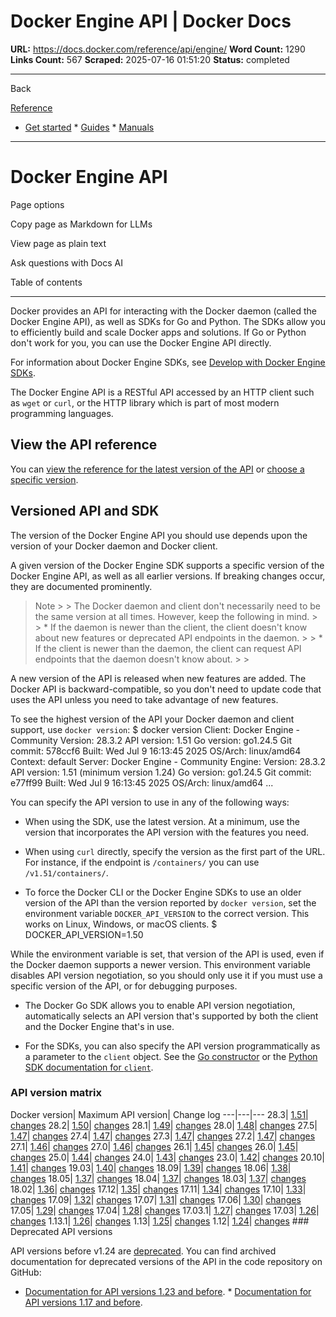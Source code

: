 # Docker Engine API | Docker Docs

**URL:** https://docs.docker.com/reference/api/engine/
**Word Count:** 1290
**Links Count:** 567
**Scraped:** 2025-07-16 01:51:20
**Status:** completed

---

Back

[Reference](https://docs.docker.com/reference/)

  * [Get started](https://docs.docker.com/get-started/)   * [Guides](https://docs.docker.com/guides/)   * [Manuals](https://docs.docker.com/manuals/)

* * *

# Docker Engine API

Page options

Copy page as Markdown for LLMs

View page as plain text

Ask questions with Docs AI

Table of contents

* * *

Docker provides an API for interacting with the Docker daemon \(called the Docker Engine API\), as well as SDKs for Go and Python. The SDKs allow you to efficiently build and scale Docker apps and solutions. If Go or Python don't work for you, you can use the Docker Engine API directly.

For information about Docker Engine SDKs, see [Develop with Docker Engine SDKs](https://docs.docker.com/reference/api/engine/sdk/).

The Docker Engine API is a RESTful API accessed by an HTTP client such as `wget` or `curl`, or the HTTP library which is part of most modern programming languages.

## View the API reference

You can [view the reference for the latest version of the API](https://docs.docker.com/reference/api/engine/version/v1.51/) or [choose a specific version](https://docs.docker.com/reference/api/engine/version-history/).

## Versioned API and SDK

The version of the Docker Engine API you should use depends upon the version of your Docker daemon and Docker client.

A given version of the Docker Engine SDK supports a specific version of the Docker Engine API, as well as all earlier versions. If breaking changes occur, they are documented prominently.

> Note >  > The Docker daemon and client don't necessarily need to be the same version at all times. However, keep the following in mind. >  >   * If the daemon is newer than the client, the client doesn't know about new features or deprecated API endpoints in the daemon. >  >   * If the client is newer than the daemon, the client can request API endpoints that the daemon doesn't know about. >  > 

A new version of the API is released when new features are added. The Docker API is backward-compatible, so you don't need to update code that uses the API unless you need to take advantage of new features.

To see the highest version of the API your Docker daemon and client support, use `docker version`:               $ docker version     Client: Docker Engine - Community      Version:           28.3.2      API version:       1.51      Go version:        go1.24.5      Git commit:        578ccf6      Built:             Wed Jul  9 16:13:45 2025      OS/Arch:           linux/amd64      Context:           default          Server: Docker Engine - Community      Engine:       Version:          28.3.2       API version:      1.51 (minimum version 1.24)       Go version:       go1.24.5       Git commit:       e77ff99       Built:            Wed Jul  9 16:13:45 2025       OS/Arch:          linux/amd64       ...     

You can specify the API version to use in any of the following ways:

  * When using the SDK, use the latest version. At a minimum, use the version that incorporates the API version with the features you need.

  * When using `curl` directly, specify the version as the first part of the URL. For instance, if the endpoint is `/containers/` you can use `/v1.51/containers/`.

  * To force the Docker CLI or the Docker Engine SDKs to use an older version of the API than the version reported by `docker version`, set the environment variable `DOCKER_API_VERSION` to the correct version. This works on Linux, Windows, or macOS clients.                  $ DOCKER_API_VERSION=1.50         

While the environment variable is set, that version of the API is used, even if the Docker daemon supports a newer version. This environment variable disables API version negotiation, so you should only use it if you must use a specific version of the API, or for debugging purposes.

  * The Docker Go SDK allows you to enable API version negotiation, automatically selects an API version that's supported by both the client and the Docker Engine that's in use.

  * For the SDKs, you can also specify the API version programmatically as a parameter to the `client` object. See the [Go constructor](https://pkg.go.dev/github.com/docker/docker/client#NewClientWithOpts) or the [Python SDK documentation for `client`](https://docker-py.readthedocs.io/en/stable/client.html).

### API version matrix

Docker version| Maximum API version| Change log   ---|---|---   28.3| [1.51](https://docs.docker.com/reference/api/engine/version/v1.51/)| [changes](https://docs.docker.com/reference/api/engine/version-history/#v151-api-changes)   28.2| [1.50](https://docs.docker.com/reference/api/engine/version/v1.50/)| [changes](https://docs.docker.com/reference/api/engine/version-history/#v150-api-changes)   28.1| [1.49](https://docs.docker.com/reference/api/engine/version/v1.49/)| [changes](https://docs.docker.com/reference/api/engine/version-history/#v149-api-changes)   28.0| [1.48](https://docs.docker.com/reference/api/engine/version/v1.48/)| [changes](https://docs.docker.com/reference/api/engine/version-history/#v148-api-changes)   27.5| [1.47](https://docs.docker.com/reference/api/engine/version/v1.47/)| [changes](https://docs.docker.com/reference/api/engine/version-history/#v147-api-changes)   27.4| [1.47](https://docs.docker.com/reference/api/engine/version/v1.47/)| [changes](https://docs.docker.com/reference/api/engine/version-history/#v147-api-changes)   27.3| [1.47](https://docs.docker.com/reference/api/engine/version/v1.47/)| [changes](https://docs.docker.com/reference/api/engine/version-history/#v147-api-changes)   27.2| [1.47](https://docs.docker.com/reference/api/engine/version/v1.47/)| [changes](https://docs.docker.com/reference/api/engine/version-history/#v147-api-changes)   27.1| [1.46](https://docs.docker.com/reference/api/engine/version/v1.46/)| [changes](https://docs.docker.com/reference/api/engine/version-history/#v146-api-changes)   27.0| [1.46](https://docs.docker.com/reference/api/engine/version/v1.46/)| [changes](https://docs.docker.com/reference/api/engine/version-history/#v146-api-changes)   26.1| [1.45](https://docs.docker.com/reference/api/engine/version/v1.45/)| [changes](https://docs.docker.com/reference/api/engine/version-history/#v145-api-changes)   26.0| [1.45](https://docs.docker.com/reference/api/engine/version/v1.45/)| [changes](https://docs.docker.com/reference/api/engine/version-history/#v145-api-changes)   25.0| [1.44](https://docs.docker.com/reference/api/engine/version/v1.44/)| [changes](https://docs.docker.com/reference/api/engine/version-history/#v144-api-changes)   24.0| [1.43](https://docs.docker.com/reference/api/engine/version/v1.43/)| [changes](https://docs.docker.com/reference/api/engine/version-history/#v143-api-changes)   23.0| [1.42](https://docs.docker.com/reference/api/engine/version/v1.42/)| [changes](https://docs.docker.com/reference/api/engine/version-history/#v142-api-changes)   20.10| [1.41](https://docs.docker.com/reference/api/engine/version/v1.41/)| [changes](https://docs.docker.com/reference/api/engine/version-history/#v141-api-changes)   19.03| [1.40](https://docs.docker.com/reference/api/engine/version/v1.40/)| [changes](https://docs.docker.com/reference/api/engine/version-history/#v140-api-changes)   18.09| [1.39](https://docs.docker.com/reference/api/engine/version/v1.39/)| [changes](https://docs.docker.com/reference/api/engine/version-history/#v139-api-changes)   18.06| [1.38](https://docs.docker.com/reference/api/engine/version/v1.38/)| [changes](https://docs.docker.com/reference/api/engine/version-history/#v138-api-changes)   18.05| [1.37](https://docs.docker.com/reference/api/engine/version/v1.37/)| [changes](https://docs.docker.com/reference/api/engine/version-history/#v137-api-changes)   18.04| [1.37](https://docs.docker.com/reference/api/engine/version/v1.37/)| [changes](https://docs.docker.com/reference/api/engine/version-history/#v137-api-changes)   18.03| [1.37](https://docs.docker.com/reference/api/engine/version/v1.37/)| [changes](https://docs.docker.com/reference/api/engine/version-history/#v137-api-changes)   18.02| [1.36](https://docs.docker.com/reference/api/engine/version/v1.36/)| [changes](https://docs.docker.com/reference/api/engine/version-history/#v136-api-changes)   17.12| [1.35](https://docs.docker.com/reference/api/engine/version/v1.35/)| [changes](https://docs.docker.com/reference/api/engine/version-history/#v135-api-changes)   17.11| [1.34](https://docs.docker.com/reference/api/engine/version/v1.34/)| [changes](https://docs.docker.com/reference/api/engine/version-history/#v134-api-changes)   17.10| [1.33](https://docs.docker.com/reference/api/engine/version/v1.33/)| [changes](https://docs.docker.com/reference/api/engine/version-history/#v133-api-changes)   17.09| [1.32](https://docs.docker.com/reference/api/engine/version/v1.32/)| [changes](https://docs.docker.com/reference/api/engine/version-history/#v132-api-changes)   17.07| [1.31](https://docs.docker.com/reference/api/engine/version/v1.31/)| [changes](https://docs.docker.com/reference/api/engine/version-history/#v131-api-changes)   17.06| [1.30](https://docs.docker.com/reference/api/engine/version/v1.30/)| [changes](https://docs.docker.com/reference/api/engine/version-history/#v130-api-changes)   17.05| [1.29](https://docs.docker.com/reference/api/engine/version/v1.29/)| [changes](https://docs.docker.com/reference/api/engine/version-history/#v129-api-changes)   17.04| [1.28](https://docs.docker.com/reference/api/engine/version/v1.28/)| [changes](https://docs.docker.com/reference/api/engine/version-history/#v128-api-changes)   17.03.1| [1.27](https://docs.docker.com/reference/api/engine/version/v1.27/)| [changes](https://docs.docker.com/reference/api/engine/version-history/#v127-api-changes)   17.03| [1.26](https://docs.docker.com/reference/api/engine/version/v1.27/)| [changes](https://docs.docker.com/reference/api/engine/version-history/#v126-api-changes)   1.13.1| [1.26](https://docs.docker.com/reference/api/engine/version/v1.26/)| [changes](https://docs.docker.com/reference/api/engine/version-history/#v126-api-changes)   1.13| [1.25](https://docs.docker.com/reference/api/engine/version/v1.26/)| [changes](https://docs.docker.com/reference/api/engine/version-history/#v125-api-changes)   1.12| [1.24](https://docs.docker.com/reference/api/engine/version/v1.24/)| [changes](https://docs.docker.com/reference/api/engine/version-history/#v124-api-changes)      ### Deprecated API versions

API versions before v1.24 are [deprecated](https://docs.docker.com/engine/deprecated/#deprecate-legacy-api-versions). You can find archived documentation for deprecated versions of the API in the code repository on GitHub:

  * [Documentation for API versions 1.23 and before](https://github.com/moby/moby/tree/v25.0.0/docs/api).   * [Documentation for API versions 1.17 and before](https://github.com/moby/moby/tree/v1.9.1/docs/reference/api).